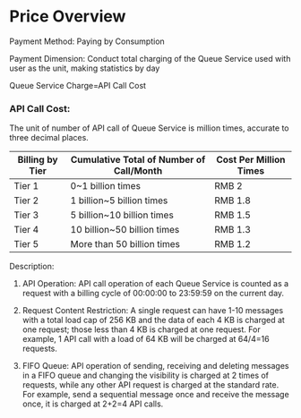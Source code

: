# Price Overview

Payment Method: Paying by Consumption

Payment Dimension: Conduct total charging of the Queue Service used with user as the unit, making statistics by day



Queue Service Charge=API Call Cost

### API Call Cost:

The unit of number of API call of Queue Service is million times, accurate to three decimal places.

| Billing by Tier | Cumulative Total of Number of Call/Month | Cost Per Million Times |
| ---------- | --------------- | ------------ |
| Tier 1   | 0~1 billion times        | RMB 2          |
| Tier 2   | 1 billion~5 billion times   | RMB 1.8        |
| Tier 3   | 5 billion~10 billion times  | RMB 1.5        |
| Tier 4   | 10 billion~50 billion times | RMB 1.3        |
| Tier 5   | More than 50 billion times     | RMB 1.2        |

Description:

1. API Operation: API call operation of each Queue Service is counted as a request with a billing cycle of 00:00:00 to 23:59:59 on the current day.

1. Request Content Restriction: A single request can have 1-10 messages with a total load cap of 256 KB and the data of each 4 KB is charged at one request; those less than 4 KB is charged at one request. For example, 1 API call with a load of 64 KB will be charged at 64/4=16 requests.

1. FIFO Queue: API operation of sending, receiving and deleting messages in a FIFO queue and changing the visibility is charged at 2 times of requests, while any other API request is charged at the standard rate. For example, send a sequential message once and receive the message once, it is charged at 2+2=4 API calls.

